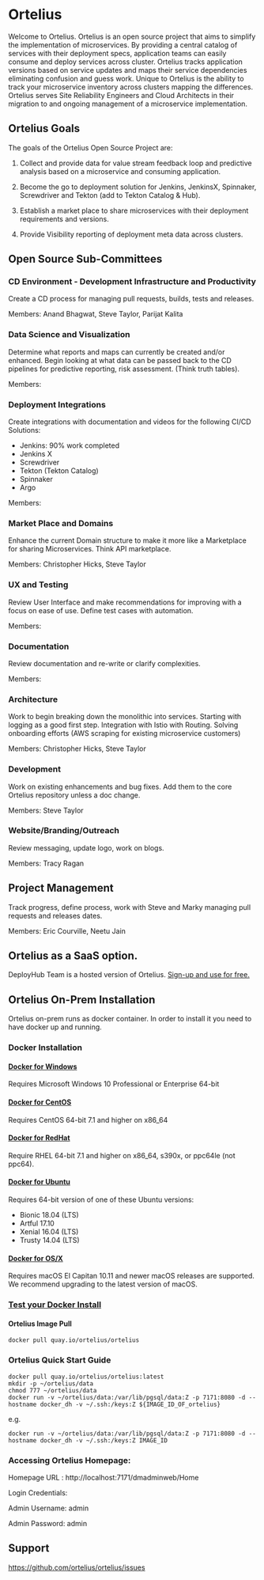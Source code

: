 # Ortelius
Welcome to Ortelius. Ortelius is an open source project that aims to simplify the implementation of microservices. By providing a central catalog of services with their deployment specs, application teams can easily consume and deploy services across cluster. Ortelius tracks application versions based on service updates and maps their service dependencies eliminating confusion and guess work.  Unique to Ortelius is the ability to track your microservice inventory across clusters mapping the differences.  Ortelius serves Site Reliability Engineers and Cloud Architects in their migration to and ongoing management of a microservice implementation.

## Ortelius Goals
The goals of the Ortelius Open Source Project are: 

1) Collect and provide data for value stream feedback loop and predictive analysis based on a microservice and consuming application.  

2) Become the go to deployment solution for Jenkins, JenkinsX, Spinnaker, Screwdriver and Tekton (add to Tekton Catalog & Hub).

3) Establish a market place to share microservices with their deployment requirements and versions.

4) Provide Visibility reporting of deployment meta data across clusters.

## Open Source Sub-Committees

### CD Environment - Development Infrastructure and Productivity 

Create a CD process for managing pull requests, builds, tests and releases.  

Members: Anand Bhagwat, Steve Taylor, Parijat Kalita

### Data Science and Visualization

Determine what reports and maps can currently be created and/or enhanced.  Begin looking at what data can be passed back to the CD pipelines for predictive reporting, risk assessment. (Think truth tables).

Members:

### Deployment Integrations

Create integrations with documentation and videos for the following CI/CD Solutions:

- Jenkins: 90% work completed
- Jenkins X
- Screwdriver
- Tekton (Tekton Catalog)
- Spinnaker
- Argo

Members:

### Market Place and Domains

Enhance the current Domain structure to make it more like a Marketplace for sharing Microservices.  Think API marketplace.

Members: Christopher Hicks, Steve Taylor

### UX and Testing

Review User Interface and make recommendations for improving with a focus on ease of use. Define test cases with automation.

Members:

### Documentation

Review documentation and re-write or clarify complexities.

Members:

### Architecture

Work to begin breaking down the monolithic into services. Starting with logging as a good first step. Integration with Istio with Routing. Solving onboarding efforts (AWS scraping for existing microservice customers)

Members: Christopher Hicks, Steve Taylor

### Development

Work on existing enhancements and bug fixes. Add them to the core Ortelius repository unless a doc change.

Members: Steve Taylor

### Website/Branding/Outreach

Review messaging, update logo, work on blogs. 

Members: Tracy Ragan

## Project Management

Track progress, define process, work with Steve and Marky managing pull requests and releases dates.

Members: Eric Courville,  Neetu Jain

## Ortelius as a SaaS option.
DeployHub Team is a hosted version of Ortelius. [Sign-up and use for free.](https://www.deployhub.com/free-team-sign-up/) 

## Ortelius On-Prem Installation
Ortelius on-prem runs as docker container.  In order to install it you need to have docker up and running.

### Docker Installation
#### [Docker for Windows](https://docs.docker.com/docker-for-windows/install/)
Requires Microsoft Windows 10 Professional or Enterprise 64-bit

#### [Docker for CentOS](https://docs.docker.com/install/linux/docker-ce/centos/)
Requires CentOS 64-bit 7.1 and higher on x86_64

#### [Docker for RedHat](https://docs.docker.com/install/linux/docker-ee/rhel/)
Require RHEL 64-bit 7.1 and higher on x86_64, s390x, or ppc64le (not ppc64).

#### [Docker for Ubuntu](https://docs.docker.com/install/linux/docker-ce/ubuntu/)
Requires 64-bit version of one of these Ubuntu versions:
* Bionic 18.04 (LTS)
* Artful 17.10
* Xenial 16.04 (LTS)
* Trusty 14.04 (LTS)

#### [Docker for OS/X](https://docs.docker.com/docker-for-mac/install/)
Requires macOS El Capitan 10.11 and newer macOS releases are supported. We recommend upgrading to the latest version of macOS.

### [Test your Docker Install](https://docs.docker.com/get-started/#test-docker-installation)

#### Ortelius Image Pull
```
docker pull quay.io/ortelius/ortelius
```
### Ortelius Quick Start Guide
```
docker pull quay.io/ortelius/ortelius:latest
mkdir -p ~/ortelius/data
chmod 777 ~/ortelius/data
docker run -v ~/ortelius/data:/var/lib/pgsql/data:Z -p 7171:8080 -d --hostname docker_dh -v ~/.ssh:/keys:Z ${IMAGE_ID_OF_ortelius}
```
e.g.
```
docker run -v ~/ortelius/data:/var/lib/pgsql/data:Z -p 7171:8080 -d --hostname docker_dh -v ~/.ssh:/keys:Z IMAGE_ID
```
### Accessing Ortelius Homepage:
Homepage URL : http://localhost:7171/dmadminweb/Home

Login Credentials:

Admin Username: admin

Admin Password: admin

## Support

https://github.com/ortelius/ortelius/issues

